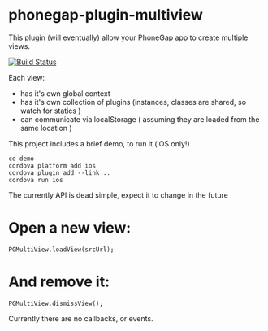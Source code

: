 # phonegap-plugin-multiview

This plugin (will eventually) allow your PhoneGap app to create multiple views.

[![Build Status](https://travis-ci.org/phonegap/phonegap-plugin-multiview.svg?branch=master)](https://travis-ci.org/phonegap/phonegap-plugin-multiview )

Each view:

- has it's own global context
- has it's own collection of plugins (instances, classes are shared, so watch for statics )
- can communicate via localStorage ( assuming they are loaded from the same location )



This project includes a brief demo, to run it (iOS only!)

    cd demo
    cordova platform add ios
    cordova plugin add --link ..
    cordova run ios


The currently API is dead simple, expect it to change in the future

Open a new view:
===

    PGMultiView.loadView(srcUrl);

And remove it:
===

    PGMultiView.dismissView();

Currently there are no callbacks, or events.

